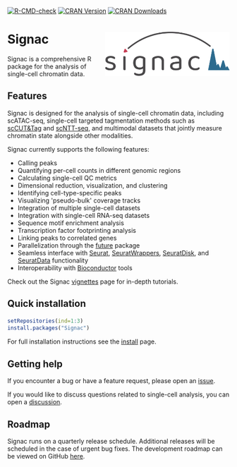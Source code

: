 [![R-CMD-check](https://github.com/stuart-lab/signac/workflows/R-CMD-check/badge.svg)](https://github.com/stuart-lab/signac/actions)
[![CRAN Version](https://www.r-pkg.org/badges/version/Signac)](https://cran.r-project.org/package=Signac)
[![CRAN Downloads](https://cranlogs.r-pkg.org/badges/Signac)](https://cran.r-project.org/package=Signac)

# Signac <img src="man/figures/logo.png" style="float:right; height:100px;" />

Signac is a comprehensive R package for the analysis of single-cell
chromatin data.

## Features

Signac is designed for the analysis of single-cell chromatin data, including scATAC-seq,
single-cell targeted tagmentation methods such as [scCUT&Tag](https://www.nature.com/articles/s41467-019-09982-5)
and [scNTT-seq](https://www.biorxiv.org/content/10.1101/2022.03.08.483436v1),
and multimodal datasets that jointly measure chromatin state alongside other
modalities.

Signac currently supports the following features:

* Calling peaks
* Quantifying per-cell counts in different genomic regions
* Calculating single-cell QC metrics
* Dimensional reduction, visualization, and clustering
* Identifying cell-type-specific peaks
* Visualizing 'pseudo-bulk' coverage tracks
* Integration of multiple single-cell datasets
* Integration with single-cell RNA-seq datasets
* Sequence motif enrichment analysis
* Transcription factor footprinting analysis
* Linking peaks to correlated genes
* Parallelization through the [future](https://cran.r-project.org/package=future) package
* Seamless interface with [Seurat](https://satijalab.org/seurat), [SeuratWrappers](https://github.com/satijalab/seurat-wrappers), [SeuratDisk](https://github.com/mojaveazure/seurat-disk), and [SeuratData](https://github.com/satijalab/seurat-data) functionality
* Interoperability with [Bioconductor](https://bioconductor.org/) tools

Check out the Signac [vignettes](articles/overview.html) page for in-depth 
tutorials.

## Quick installation

```r
setRepositories(ind=1:3)
install.packages("Signac")
```

For full installation instructions see the [install](articles/install.html) page.

## Getting help

If you encounter a bug or have a feature request, please open an
[issue](https://github.com/stuart-lab/signac/issues).

If you would like to discuss questions related to single-cell analysis,
you can open a
[discussion](https://github.com/stuart-lab/signac/discussions).

## Roadmap

Signac runs on a quarterly release schedule. Additional releases will be 
scheduled in the case of urgent bug fixes. The development roadmap can be viewed
on GitHub [here](https://github.com/orgs/stuart-lab/projects/1).
